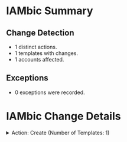# IAMbic Summary
## Change Detection
* 1 distinct actions.
* 1 templates with changes.
* 1 accounts affected.
## Exceptions
* 0 exceptions were recorded.

# IAMbic Change Details

<details>
<summary>Action: Create (Number of Templates: 1)</summary>
    <blockquote>
        <details>
        <summary>Template: policy_id.yaml (Number of Accounts: 1)</summary>
            <blockquote>
                <details>
                <summary>Account: iambic_test_spoke_account_1 - (442632209887) (Number of Changes: 1)</summary>
                    <blockquote>
                        <table>
                            <thead>
                                <tr>
                                    <th>Resource ID</th>
                                    <th>Resource Type</th>
                                    <th>Change Type</th>
                                </tr>
                            </thead>
                            <tbody>
                                <tr>
                                    <td>iam_grammar_policy_id</td>
                                    <td>aws:iam:role</td>
                                    <td>Create</td>
                                </tr>
                                </tbody>
                        </table>
                        </blockquote>
                </details>
                </blockquote>
        </details>
        </blockquote>
</details>


